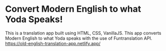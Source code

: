 # Convert Modern English to what Yoda Speaks!
This is a translation app built using HTML, CSS, VanillaJS. This app converts Modern English to what Yoda speaks with the use of Funtranslation API.
https://old-english-translation-app.netlify.app/
